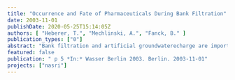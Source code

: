 ```yaml
---
title: "Occurrence and Fate of Pharmaceuticals During Bank Filtration"
date: 2003-11-01
publishDate: 2020-05-25T15:14:05Z
authors: [ "Heberer, T.", "Mechlinski, A.", "Fanck, B." ]
publication_types: ["0"]
abstract: "Bank filtration and artificial groundwaterecharge are important, effective and cheap techniques for surface water treatment and removal of microbes, inorganic and some organic contaminants. Nevertheless, mechanisms of the removal of impurities and of the chemical reactions of the water components have not been understood sufficiently and are therefore subject of this research project. The interdisciplinary project of the Berlin Centre of Competence for Water (KWB gGmbH) entitled NASRI (Natural and Artificial Systems for Recharge and Infiltration) concentrates among other topics also on nicroorganisms and trace organic substances frequently detected in surface waters."
featured: false
publication: " p 5 *In:* Wasser Berlin 2003. Berlin. 2003-11-01"
projects: ["nasri"]
---
```


